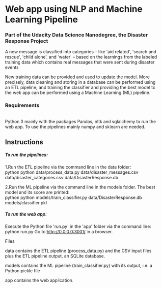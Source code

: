<h1>Web app using NLP and Machine Learning Pipeline</h1>
<h3>Part of the Udacity Data Science Nanodegree, the Disaster Response Project</h3>

A new message is classified into categories – like 'aid related', 'search and rescue', 'child alone', and 'water' – based on the learnings from the labeled training data which contains real messages that were sent during disaster events

New training data can be provided and used to update the model. More precisely, data cleaning and storing in a database can be performed using an ETL pipeline, and training the classifier and providing the best model to the web app can be performed using a Machine Learning (ML) pipeline.

<h3>Requirements</h3>
<br>Python 3 mainly with the packages Pandas, nltk and sqlalchemy to run the web app. To use the pipelines mainly numpy and sklearn are needed.</br>

<h2>Instructions</h2>

<h5>To run the pipelines:</h5>

1.Run the ETL pipeline via the command line in the data folder:
<br>python python data/process_data.py data/disaster_messages.csv data/disaster_categories.csv data/DisasterResponse.db

2.Run the ML pipeline via the command line in the models folder. The best model and its score are printed:
<br>python python models/train_classifier.py data/DisasterResponse.db models/classifier.pkl

<h5>To run the web app:</h5>

Execute the Python file 'run.py' in the 'app' folder via the command line: python run.py
Go to http://0.0.0.0:3001/ in a browser.

</h3>Files</h3>

data contains the ETL pipeline (process_data.py) and the CSV input files plus the ETL pipeline output, an SQLite database.

models contains the ML pipeline (train_classifier.py) with its output, i.e. a Python pickle file

app contains the web application.
